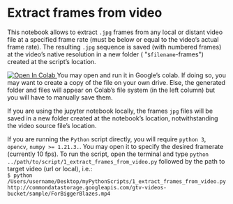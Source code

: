 # Extract frames from video

This notebook allows to extract `.jpg` frames from any local or distant video file at a specified frame rate (must be below or equal to the video’s actual frame rate). The resulting  `.jpg` sequence is saved (with numbered frames) at the video’s native resolution in a new folder ( "`$filename`-frames") created at the script’s location. 

<a target="_blank" href="https://colab.research.google.com/github/djebel-amila/ViT-for-multiclass-image-classification/blob/main/1_extract_frames_from_video/1_extract_frames_from_video.ipynb"><img src="https://colab.research.google.com/assets/colab-badge.svg" alt="Open In Colab"/>
</a> You may open and run it in Google’s colab. If doing so, you may want to create a copy of the file on your own drive. Else, the generated folder and files will appear on Colab’s file system (in the left column) but you will have to manually save them. 

If you are using the jupyter notebook locally, the frames `jpg` files will be saved in a new folder created at the notebook’s location, notwithstanding the video source file’s location. 

If you are running the `Python` script directly, you will require `python 3`, `opencv`, `numpy >= 1.21.3.`. You may open it to specify the desired framerate (currently 10 fps). To run the script, open the terminal and type `python ../path/to/script/1_extract_frames_from_video.py` followed by the path to target video (url or local), i.e.: <br>
`$ python /Users/username/Desktop/myPythonScripts/1_extract_frames_from_video.py http://commondatastorage.googleapis.com/gtv-videos-bucket/sample/ForBiggerBlazes.mp4`
